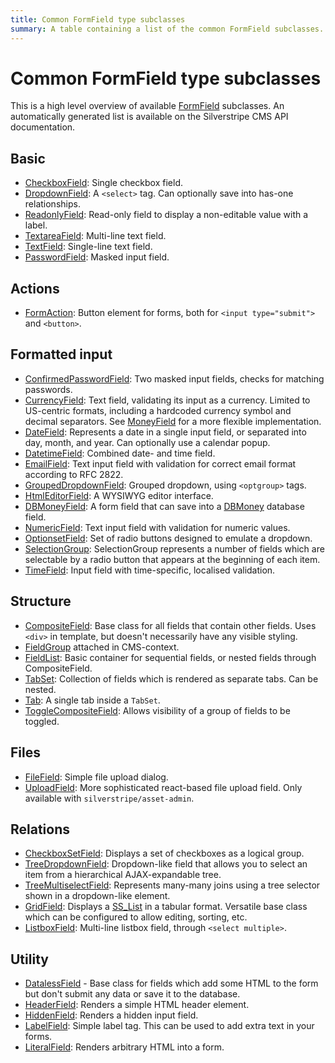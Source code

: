 ```yaml
---
title: Common FormField type subclasses
summary: A table containing a list of the common FormField subclasses.
---
```


# Common FormField type subclasses

This is a high level overview of available [FormField](api:SilverStripe\Forms\FormField) subclasses. An automatically generated list is available 
on the Silverstripe CMS API documentation.

## Basic

 * [CheckboxField](api:SilverStripe\Forms\CheckboxField): Single checkbox field.
 * [DropdownField](api:SilverStripe\Forms\DropdownField): A `<select>` tag. Can optionally save into has-one relationships.
 * [ReadonlyField](api:SilverStripe\Forms\ReadonlyField): Read-only field to display a non-editable value with a label.
 * [TextareaField](api:SilverStripe\Forms\TextareaField): Multi-line text field.
 * [TextField](api:SilverStripe\Forms\TextField): Single-line text field.
 * [PasswordField](api:SilverStripe\Forms\PasswordField): Masked input field.

## Actions

 * [FormAction](api:SilverStripe\Forms\FormAction): Button element for forms, both for `<input type="submit">` and `<button>`.

## Formatted input

 * [ConfirmedPasswordField](api:SilverStripe\Forms\ConfirmedPasswordField): Two masked input fields, checks for matching passwords.
 * [CurrencyField](api:SilverStripe\Forms\CurrencyField): Text field, validating its input as a currency. Limited to US-centric formats, including a hardcoded currency symbol and decimal separators. 
 See [MoneyField](api:SilverStripe\Forms\MoneyField) for a more flexible implementation.
 * [DateField](api:SilverStripe\Forms\DateField): Represents a date in a single input field, or separated into day, month, and year. Can optionally use a calendar popup.
 * [DatetimeField](api:SilverStripe\Forms\DatetimeField): Combined date- and time field.
 * [EmailField](api:SilverStripe\Forms\EmailField): Text input field with validation for correct email format according to RFC 2822.
 * [GroupedDropdownField](api:SilverStripe\Forms\GroupedDropdownField): Grouped dropdown, using `<optgroup>` tags.
 * [HtmlEditorField](api:SilverStripe\Forms\HTMLEditor\HtmlEditorField): A WYSIWYG editor interface.
 * [DBMoneyField](api:SilverStripe\ORM\FieldType\DBMoneyField): A form field that can save into a [DBMoney](api:SilverStripe\ORM\FieldType\DBMoney) database field.
 * [NumericField](api:SilverStripe\Forms\NumericField): Text input field with validation for numeric values.
 * [OptionsetField](api:SilverStripe\Forms\OptionsetField): Set of radio buttons designed to emulate a dropdown.
 * [SelectionGroup](api:SilverStripe\Forms\SelectionGroup): SelectionGroup represents a number of fields which are selectable by a radio button that appears at the beginning of each item.
 * [TimeField](api:SilverStripe\Forms\TimeField): Input field with time-specific, localised validation.

## Structure

 * [CompositeField](api:SilverStripe\Forms\CompositeField): Base class for all fields that contain other fields. Uses `<div>` in template, but
doesn't necessarily have any visible styling.
 * [FieldGroup](api:SilverStripe\Forms\FieldGroup) attached in CMS-context.
 * [FieldList](api:SilverStripe\Forms\FieldList): Basic container for sequential fields, or nested fields through CompositeField.
 * [TabSet](api:SilverStripe\Forms\TabSet): Collection of fields which is rendered as separate tabs. Can be nested.
 * [Tab](api:SilverStripe\Forms\Tab): A single tab inside a `TabSet`.
 * [ToggleCompositeField](api:SilverStripe\Forms\ToggleCompositeField): Allows visibility of a group of fields to be toggled.

## Files

 * [FileField](api:SilverStripe\Forms\FileField): Simple file upload dialog.
 * [UploadField](api:SilverStripe\AssetAdmin\Forms\UploadField): More sophisticated react-based file upload field. Only available with `silverstripe/asset-admin`.

## Relations

 * [CheckboxSetField](api:SilverStripe\Forms\CheckboxSetField): Displays a set of checkboxes as a logical group.
 * [TreeDropdownField](api:SilverStripe\Forms\TreeDropdownField): Dropdown-like field that allows you to select an item from a hierarchical AJAX-expandable tree.
 * [TreeMultiselectField](api:SilverStripe\Forms\TreeMultiselectField): Represents many-many joins using a tree selector shown in a dropdown-like element.
 * [GridField](api:SilverStripe\Forms\GridField\GridField): Displays a [SS_List](api:SilverStripe\ORM\SS_List) in a tabular format. Versatile base class which can be configured to allow editing, sorting, etc.
 * [ListboxField](api:SilverStripe\Forms\ListboxField): Multi-line listbox field, through `<select multiple>`.


## Utility

 * [DatalessField](api:SilverStripe\Forms\DatalessField) - Base class for fields which add some HTML to the form but don't submit any data or
save it to the database.
 * [HeaderField](api:SilverStripe\Forms\HeaderField): Renders a simple HTML header element.
 * [HiddenField](api:SilverStripe\Forms\HiddenField): Renders a hidden input field.
 * [LabelField](api:SilverStripe\Forms\LabelField): Simple label tag. This can be used to add extra text in your forms.
 * [LiteralField](api:SilverStripe\Forms\LiteralField): Renders arbitrary HTML into a form.
